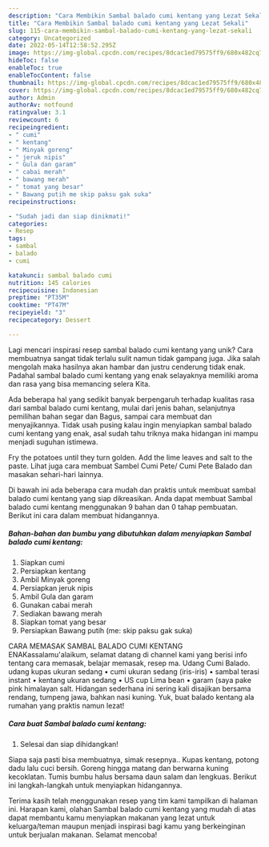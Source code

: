 ```yaml
---
description: "Cara Membikin Sambal balado cumi kentang yang Lezat Sekali"
title: "Cara Membikin Sambal balado cumi kentang yang Lezat Sekali"
slug: 115-cara-membikin-sambal-balado-cumi-kentang-yang-lezat-sekali
category: Uncategorized
date: 2022-05-14T12:58:52.295Z
image: https://img-global.cpcdn.com/recipes/8dcac1ed79575ff9/680x482cq70/sambal-balado-cumi-kentang-foto-resep-utama.jpg
hideToc: false
enableToc: true
enableTocContent: false
thumbnail: https://img-global.cpcdn.com/recipes/8dcac1ed79575ff9/680x482cq70/sambal-balado-cumi-kentang-foto-resep-utama.jpg
cover: https://img-global.cpcdn.com/recipes/8dcac1ed79575ff9/680x482cq70/sambal-balado-cumi-kentang-foto-resep-utama.jpg
author: Admin
authorAv: notfound
ratingvalue: 3.1
reviewcount: 6
recipeingredient:
- " cumi"
- " kentang"
- " Minyak goreng"
- " jeruk nipis"
- " Gula dan garam"
- " cabai merah"
- " bawang merah"
- " tomat yang besar"
- " Bawang putih me skip paksu gak suka"
recipeinstructions:

- "Sudah jadi dan siap dinikmati!"
categories:
- Resep
tags:
- sambal
- balado
- cumi

katakunci: sambal balado cumi 
nutrition: 145 calories
recipecuisine: Indonesian
preptime: "PT35M"
cooktime: "PT47M"
recipeyield: "3"
recipecategory: Dessert

---
```





Lagi mencari inspirasi resep sambal balado cumi kentang yang unik? Cara membuatnya sangat tidak terlalu sulit namun tidak gampang juga. Jika salah mengolah maka hasilnya akan hambar dan justru cenderung tidak enak. Padahal sambal balado cumi kentang yang enak selayaknya memiliki aroma dan rasa yang bisa memancing selera Kita.





Ada beberapa hal yang sedikit banyak berpengaruh terhadap kualitas rasa dari sambal balado cumi kentang, mulai dari jenis bahan, selanjutnya pemilihan bahan segar dan Bagus, sampai cara membuat dan menyajikannya. Tidak usah pusing kalau ingin menyiapkan sambal balado cumi kentang yang enak,      asal sudah tahu triknya maka hidangan ini mampu menjadi suguhan istimewa.














Fry the potatoes until they turn golden. Add the lime leaves and salt to the paste. Lihat juga cara membuat Sambel Cumi Pete/ Cumi Pete Balado dan masakan sehari-hari lainnya.






Di bawah ini ada beberapa cara mudah dan praktis untuk membuat sambal balado cumi kentang yang siap dikreasikan. Anda dapat membuat Sambal balado cumi kentang menggunakan 9 bahan dan 0 tahap pembuatan. Berikut ini cara dalam membuat hidangannya.

<!--inarticleads1-->

##### Bahan-bahan dan bumbu yang dibutuhkan dalam menyiapkan Sambal balado cumi kentang:

1. Siapkan  cumi
1. Persiapkan  kentang
1. Ambil  Minyak goreng
1. Persiapkan  jeruk nipis
1. Ambil  Gula dan garam
1. Gunakan  cabai merah
1. Sediakan  bawang merah
1. Siapkan  tomat yang besar
1. Persiapkan  Bawang putih (me: skip paksu gak suka)


CARA MEMASAK SAMBAL BALADO CUMI KENTANG ENAKassalamu&#39;alaikum, selamat datang di channel kami yang berisi info tentang cara memasak, belajar memasak, resep ma. Udang Cumi Balado. udang kupas ukuran sedang • cumi ukuran sedang (iris-iris) • sambal terasi instant • kentang ukuran sedang • US cup Lima bean • garam (saya pake pink himalayan salt. Hidangan sederhana ini sering kali disajikan bersama rendang, tumpeng jawa, bahkan nasi kuning. Yuk, buat balado kentang ala rumahan yang praktis namun lezat! 

<!--inarticleads2-->

##### Cara buat Sambal balado cumi kentang:


1. Selesai dan siap dihidangkan!

Siapa saja pasti bisa membuatnya, simak resepnya.. Kupas kentang, potong dadu lalu cuci bersih. Goreng hingga matang dan berwarna kuning kecoklatan. Tumis bumbu halus bersama daun salam dan lengkuas. Berikut ini langkah-langkah untuk menyiapkan hidangannya. 

Terima kasih telah menggunakan resep yang tim kami tampilkan di halaman ini. Harapan kami, olahan Sambal balado cumi kentang yang mudah di atas dapat membantu kamu menyiapkan makanan yang lezat untuk keluarga/teman maupun menjadi inspirasi bagi kamu yang berkeinginan untuk berjualan makanan. Selamat mencoba!
